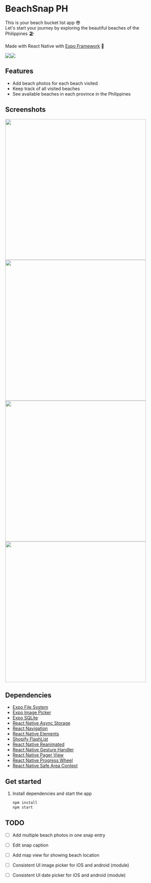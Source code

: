 # BeachSnap PH

This is your beach bucket list app 😎
<br>Let's start your journey by exploring the beautiful beaches of the Philippines 🏖
<br><br>
Made with React Native with [Expo Framework](https://expo.dev/) 🧡

[<img src="https://github.com/kheldiente/beach-snap-app-ph/blob/main/screenshots-and-gifs/download-in-appstore.png">](https://apps.apple.com/ph/app/beachsnap-ph/id6733219848)[<img src="https://github.com/kheldiente/beach-snap-app-ph/blob/main/screenshots-and-gifs/download-in-googlestore.png">](https://play.google.com/store/apps/details?id=com.midien.beachsnapph)


## Features
- Add beach photos for each beach visited
- Keep track of all visited beaches
- See available beaches in each province in the Philippines

## Screenshots
<p float="left">
   <img src="https://github.com/kheldiente/beach-snap-app-ph/blob/main/screenshots-and-gifs/ss-1.jpeg" style="height:450px">
   <img src="https://github.com/kheldiente/beach-snap-app-ph/blob/main/screenshots-and-gifs/ss-2.jpeg" style="height:450px">
   <img src="https://github.com/kheldiente/beach-snap-app-ph/blob/main/screenshots-and-gifs/ss-3.jpeg" style="height:450px">
   <img src="https://github.com/kheldiente/beach-snap-app-ph/blob/main/screenshots-and-gifs/ss-4.jpeg" style="height:450px">
</p>

## Dependencies

- [Expo File System](https://docs.expo.dev/versions/latest/sdk/filesystem/)
- [Expo Image Picker](https://docs.expo.dev/versions/latest/sdk/imagepicker)
- [Expo SQLite](https://docs.expo.dev/versions/latest/sdk/imagepicker/)
- [React Native Async Storage](https://reactnative.dev/docs/asyncstorage)
- [React Navigation](https://reactnavigation.org/)
- [React Native Elements](https://reactnativeelements.com/)
- [Shopify FlashList](https://github.com/Shopify/flash-list)
- [React Native Reanimated](https://docs.expo.dev/versions/latest/sdk/reanimated/)
- [React Native Gesture Handler](https://docs.expo.dev/versions/latest/sdk/gesture-handler/)
- [React Native Pager View](https://docs.expo.dev/versions/latest/sdk/view-pager/)
- [React Native Progress Wheel](https://github.com/RobertFOConnor/react-native-progress-wheel)
- [React Native Safe Area Context](https://docs.expo.dev/versions/latest/sdk/safe-area-context/)

## Get started

1. Install dependencies and start the app

   ```bash
   npm install
   npm start
   ```
      
## TODO

- [ ] Add multiple beach photos in one snap entry
- [ ] Edit snap caption
- [ ] Add map view for showing beach location
- [ ] Consistent UI image picker for iOS and android (module)
- [ ] Consistent UI date picker for iOS and android (module)

